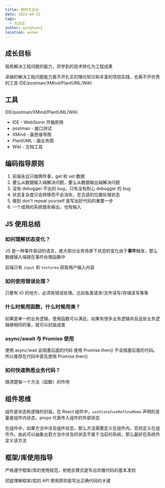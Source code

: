 ```yaml
---
title: 我的方法论
date: 2023-04-25
tags:
  - 方法论
author: qinghuanI
location: wuhan
---
```


## 成长目标

锻炼解决工程问题的能力，将学到的技术转化为工程成果

卓越的解决工程问题能力离不开扎实的理论知识和丰富的项目实践，也离不开优秀的工具 IDE/postman/XMind/PlantUML/WiKi

## 工具

IDE/postman/XMind/PlantUML/WiKi

- IDE - WebStorm 开箱即用
- postman - 接口测试
- XMind - 画思维导图
- PlantUML - 画业务图
- Wiki - 文档工具

## 编码指导原则

1. 前端永远只做两件事，get 和 set 数据
2. 要么从数据输入端解决问题，要么从数据输出端解决问题
3. 没有 debugger 不出的 bug，只有没有耐心 debugger 的 bug
4. 状态复杂度只会转移而不会消失，在合适的位置处理状态
5. 做到 don't repeat yourself 是写出好代码的重要一步
6. 一个成熟的系统既有输出，也有输入

## JS 使用总结

### 如何理解状态变化？

JS 是一种事件驱动的语言，绝大部分业务场景下状态的变化由于**事件**触发，那么数据输入端就在事件处理函数中

前端只有 `input` 和 `textarea` 获取用户输入内容

### 如何使用错误处理？

只要有 IO 的地方，必须有错误处理。比如各类请求/文件读写/存储读写等等

### 什么时候用函数，什么时候用类？

如果是单一的业务逻辑，使用函数可以满足。如果有很多业务逻辑并且这些业务逻辑做相同的事，就可以封装成类

### async/await 与 Promise 使用

使用 async/wait 会阻塞后面的代码
使用 Promise.then() 不会阻塞后面的代码。所以推荐在代码中首先使用 Promise.then()

### 如何快速熟悉业务代码？

搞清楚每一个方法（函数）的作用

## 组件思维

组件是状态和逻辑的封装。在 React 组件中，`useState`/`useRef`/`useMemo` 声明的变量是组件内状态，props 代表传入组件的外部状态

在组件中，如果方法中涉及组件状态，那么方法需要定义在组件内，否则定义在组件外。由此可以抽象出若方法中涉及的状态不属于当前的系统，那么最好在系统外定义该方法

## 框架/库使用指导

严格遵守框架/库的使用规范，拒绝反模式是写出优雅代码的基本准则

彻底理解框架/库的 API 使用原则是写出正确代码的关键
